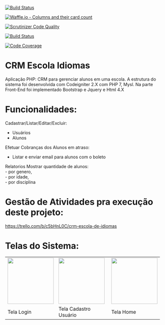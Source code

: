 [![Build Status](https://travis-ci.org/alexjosesilva/appEscolaIdiomas.svg?branch=master)](https://travis-ci.org/alexjosesilva/appEscolaIdiomas)

[![Waffle.io - Columns and their card count](https://badge.waffle.io/alexjosesilva/appEscolaIdiomas.svg?columns=all)](http://waffle.io/alexjosesilva/appEscolaIdiomas) 

[![Scrutinizer Code Quality](https://scrutinizer-ci.com/g/alexjosesilva/appEscolaIdiomas/badges/quality-score.png?b=master)](https://scrutinizer-ci.com/g/alexjosesilva/appEscolaIdiomas/?branch=master)

[![Build Status](https://scrutinizer-ci.com/g/alexjosesilva/appEscolaIdiomas/badges/build.png?b=master)](https://scrutinizer-ci.com/g/alexjosesilva/appEscolaIdiomas/build-status/master)

[![Code Coverage](https://scrutinizer-ci.com/g/alexjosesilva/appEscolaIdiomas/badges/coverage.png?b=master)](https://scrutinizer-ci.com/g/alexjosesilva/appEscolaIdiomas/?branch=master)

# CRM Escola Idiomas<br/>
Aplicação PHP: CRM para gerenciar alunos em uma escola. A estrutura do sistema foi desenvolvida com Codeigniter 2.X com PHP 7, Mysl. Na parte Front-End foi implementado Bootstrap e Jquery e Html 4.X 

# Funcionalidades: <br/>
Cadastrar/Listar/Editar/Excluir: <br/>
  - Usuários<br/>
  - Alunos<br/>

Efetuar Cobranças dos Alunos em atraso: <br/>
  - Listar e enviar email para alunos com o boleto<br/>

Relatorios Mostrar quantidade de alunos:<br/>
    - por genero,<br/>
    - por idade,<br/>
    - por disciplina<br/>

# Gestão de Atividades pra execução deste projeto:<br/>
https://trello.com/b/c5bHnL0C/crm-escola-de-idiomas<br/>

# Telas do Sistema:

<table>
   <tr>
     <td>
       <img width=150px; heigth=150px; src='https://github.com/alexjosesilva/appEscolaIdiomas/blob/master/doc/telaLogin.png' >
     </td>     
     <td>
      <img width=150px; heigth=150px; src='https://github.com/alexjosesilva/appEscolaIdiomas/blob/master/doc/telaCadastroUsuario.png' >
     </td>
     <td>
     <img width=150px; heigth=150px; src='https://github.com/alexjosesilva/appEscolaIdiomas/blob/master/doc/telaHome.png' >
     </td>
  </tr>
  <tr>
    <td>
      <span> Tela Login </span>
    </td>
    <td>
      <span> Tela Cadastro Usuário </span>
    </td>
    <td>
      <span> Tela Home </span>
    </td>
  </tr>
</table>
